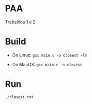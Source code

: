 # PAA
Trabalhos 1 e 2

# Build

- On Linux: `gcc main.c -o closest -lm`

- On MacOS: `gcc main.c -o closest`

# Run
`./closest.txt`